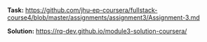 **Task:** https://github.com/jhu-ep-coursera/fullstack-course4/blob/master/assignments/assignment3/Assignment-3.md

**Solution:** https://rq-dev.github.io/module3-solution-coursera/
